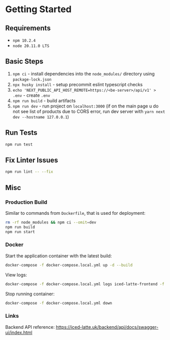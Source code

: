 # Getting Started

## Requirements

- `npm 10.2.4`
- `node 20.11.0 LTS`

## Basic Steps

1. `npm ci` - install dependencies into the `node_modules/` directory using `package-lock.json`
2. `npx husky install` - setup precommit eslint typescript checks
3. `echo 'NEXT_PUBLIC_API_HOST_REMOTE=https://<be-server>/api/v1' > .env` - create `.env`
4. `npm run build` - build artifacts
5. `npm run dev` - run project on `localhost:3000` (if on the main page u do not see list of products due to CORS error, run dev server with `yarn next dev --hostname 127.0.0.1`)

## Run Tests

```bash
npm run test
```

## Fix Linter Issues

```bash
npm run lint -- --fix
```

## Misc

### Production Build

Similar to commands from `Dockerfile`, that is used for deployment:

```bash
rm -rf node_modules && npm ci --omit=dev
npm run build
npm run start
```

### Docker

Start the application container with the latest build:

```bash
docker-compose -f docker-compose.local.yml up -d --build
```

View logs:

```bash
docker-compose -f docker-compose.local.yml logs iced-latte-frontend -f
```

Stop running container:

```bash
docker-compose -f docker-compose.local.yml down
```

### Links

Backend API reference: https://iced-latte.uk/backend/api/docs/swagger-ui/index.html


